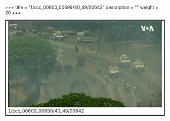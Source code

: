+++
title = "1/ccc_00600_00699/40_49/00642"
description = ""
weight = 20
+++

<table style="border:2px solid black;max-width:800px;max-height:800px;" 
><tr><td>
<img class="center-fit-jpg"
src="/jpg_/aaa_20190430_NxaOmWaI8sI_00641.jpg">
1/ccc_00600_00699/40_49/00642
</img></td></tr></table>
